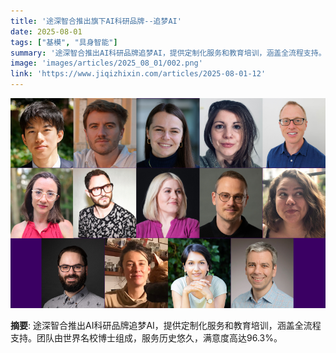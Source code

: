 ```yaml
---
title: '途深智合推出旗下AI科研品牌--追梦AI'
date: 2025-08-01
tags: ["基模", "具身智能"]
summary: '途深智合推出AI科研品牌追梦AI，提供定制化服务和教育培训，涵盖全流程支持。团队由世界名校博士组成，服务历史悠久，满意度高达96.3%。'
image: 'images/articles/2025_08_01/002.png'
link: 'https://www.jiqizhixin.com/articles/2025-08-01-12'
---
```

![途深智合推出旗下AI科研品牌--追梦AI](images/articles/2025_08_01/002.png)

**摘要**: 途深智合推出AI科研品牌追梦AI，提供定制化服务和教育培训，涵盖全流程支持。团队由世界名校博士组成，服务历史悠久，满意度高达96.3%。
